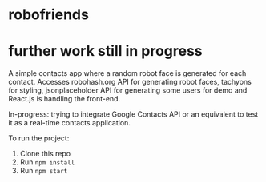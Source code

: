 # robofriends
# further work still in progress

A simple contacts app where a random robot face is generated for each contact. Accesses robohash.org API for generating robot faces, tachyons for styling, jsonplaceholder API for generating some users for demo and React.js is handling the front-end.

In-progress: trying to integrate Google Contacts API or an equivalent to test it as a real-time contacts application. 

To run the project:

1. Clone this repo
2. Run `npm install`
3. Run `npm start`
